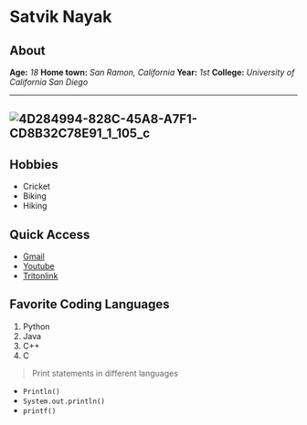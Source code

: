 # Satvik Nayak

## About

**Age:**  *18*
**Home town:** *San Ramon, California*
**Year:** *1st* 
**College:** *University of California San Diego* 

---
![4D284994-828C-45A8-A7F1-CD8B32C78E91_1_105_c](https://github.com/SatvikN/cse15l-lab-reports/assets/108087443/94751f62-1ad3-4029-bcf2-64b409e99405)
---

## Hobbies
* Cricket
* Biking
* Hiking

## Quick Access
* [Gmail](http://gmail.com)
* [Youtube](http://youtube.com)
* [Tritonlink](http://students.ucsd.edu/)

## Favorite Coding Languages
1. Python
2. Java
3. C++
4. C

> Print statements in different languages
* `Println()`
* `System.out.println()`
* `printf()`
